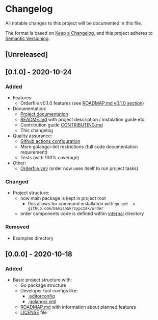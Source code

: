 # Changelog
All notable changes to this project will be documented in this file.

The format is based on [Keep a Changelog](https://keepachangelog.com/en/1.0.0/),
and this project adheres to [Semantic Versioning](https://semver.org/spec/v2.0.0.html).

## [Unreleased]

## [0.1.0] - 2020-10-24

### Added
- Features:
    - Orderfile v0.1.0 features (see [ROADMAP.md v0.1.0 section](ROADMAP.md#v010---groundwork))
- Documentation:
    - [Project documentation](https://damianskrzypczak.github.io/order)
    - [README.md](README.md) with project description / instalation guide etc.
    - Contribution guide [CONTRIBUTING.md](CONTRIBUTING.md)
    - This changelog
- Quality assurance:
    - [Github actions configuration](https://github.com/DamianSkrzypczak/shift/actions)
    - More golangci-lint restrictions (full code documentation requirement)
    - Tests (with 100% coverage)
- Other:
    - [Orderfile.yml](Orderfile.yml) (order now uses itself to run project tasks)

### Changed
- Project structure:
    - now main package is kept in project root
        - this allows for command installation with `go get -u github.com/DamianSkrzypczak/order`
    - order components code is defined within [internal](internal) directory

### Removed
- Examples directory

## [0.0.0] - 2020-10-18
### Added
- Basic project structure with:
    - Go package structure
    - Developer tool configs like:
        - [.editorconfig](.editorconfig)
        - [.golangci.yml](.golangci.yml)
    - [ROADMAP.md](ROADMAP.md#v010---groundwork) with information about planned features
    - [LICENSE](LICENSE) file